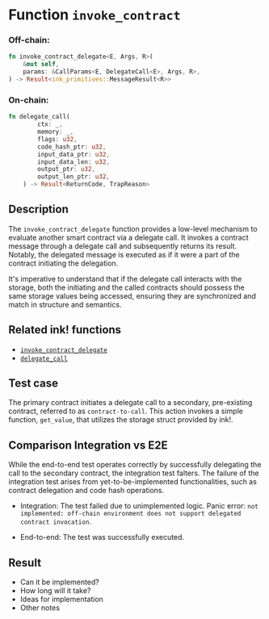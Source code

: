 # Function `invoke_contract`

### Off-chain:

```rust
fn invoke_contract_delegate<E, Args, R>(
    &mut self,
    params: &CallParams<E, DelegateCall<E>, Args, R>,
) -> Result<ink_primitives::MessageResult<R>>
```

### On-chain:

```rust
fn delegate_call(
		ctx: _,
		memory: _,
		flags: u32,
		code_hash_ptr: u32,
		input_data_ptr: u32,
		input_data_len: u32,
		output_ptr: u32,
		output_len_ptr: u32,
	) -> Result<ReturnCode, TrapReason>
```

## Description

The `invoke_contract_delegate` function provides a low-level mechanism to evaluate another smart contract via a delegate call. It invokes a contract message through a delegate call and subsequently returns its result. Notably, the delegated message is executed as if it were a part of the contract initiating the delegation.

It's imperative to understand that if the delegate call interacts with the storage, both the initiating and the called contracts should possess the same storage values being accessed, ensuring they are synchronized and match in structure and semantics.

## Related ink! functions

- [`invoke_contract_delegate`](https://github.com/paritytech/ink/blob/c2af39883aab48c71dc09dac5d06583f2e84dc54/crates/env/src/engine/off_chain/impls.rs#L449)
- [`delegate_call`](https://github.com/paritytech/substrate/blob/28e906dffcaa91e85f59aff628d953ebeb036ae2/frame/contracts/src/wasm/runtime.rs#L1467)

## Test case

The primary contract initiates a delegate call to a secondary, pre-existing contract, referred to as `contract-to-call`. This action invokes a simple function, `get_value`, that utilizes the storage struct provided by ink!.

## Comparison Integration vs E2E

While the end-to-end test operates correctly by successfully delegating the call to the secondary contract, the integration test falters. The failure of the integration test arises from yet-to-be-implemented functionalities, such as contract delegation and code hash operations.

- Integration: The test failed due to unimplemented logic. Panic error: `not implemented: off-chain environment does not support delegated contract invocation`.

- End-to-end: The test was successfully executed.

## Result

- Can it be implemented?
- How long will it take?
- Ideas for implementation
- Other notes
